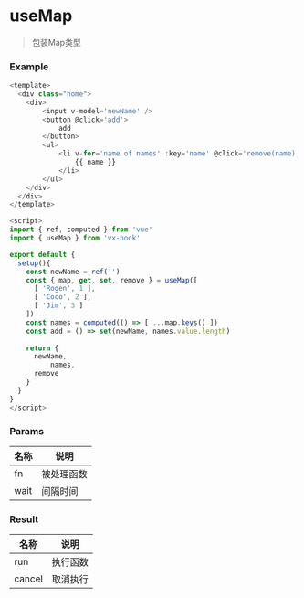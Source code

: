 # useMap
> 包装Map类型



### Example

```javascript
<template>
  <div class="home">
    <div>
        <input v-model='newName' />
        <button @click='add'>
            add
    	</button>
     	<ul>
        	<li v-for='name of names' :key='name' @click='remove(name)' > 
                {{ name }} 	
    		</li>    
    	</ul>
    </div>
  </div>
</template>

<script>
import { ref, computed } from 'vue'
import { useMap } from 'vx-hook'

export default {
  setup(){
    const newName = ref('')
    const { map, get, set, remove } = useMap([
      [ 'Rogen', 1 ],  
      [ 'Coco', 2 ],
      [ 'Jim', 3 ]
    ])
    const names = computed(() => [ ...map.keys() ])
    const add = () => set(newName, names.value.length)
      
    return {
      newName,
		  names,
      remove
    }
  }
}
</script>

```



### Params

| 名称 | 说明       |
| ---- | ---------- |
| fn   | 被处理函数 | 
| wait | 间隔时间   |      



### Result

| 名称   | 说明     |
| ------ | -------- |
| run    | 执行函数 |
| cancel | 取消执行 |



